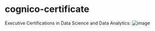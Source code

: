 # cognico-certificate
Executive Certifications in Data Science and Data Analytics:
![image](https://github.com/user-attachments/assets/c518ace5-92cc-410a-bf31-c42ce05c8f22)
